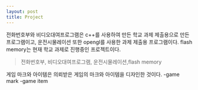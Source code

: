 ```yaml
---
layout: post
title: Project
---
```


전화번호부와 비디오대여프로그램은 c++를 사용하여 만든 학교 과제 제출용으로 만든 프로그램이고, 운전시물레이션 또한 opengl를 사용한 과제 제출용 프로그램이다. flash memory는 현재 학교 과제로 진행중인 프로젝트이다.

> 전화번호부, 비디오대여프로그램, 운전시물레이션,flash memory

게임 마크와 아이템은 의뢰받은 게임의 마크와 아이템을 디자인한 것이다.
-game mark
-game item
